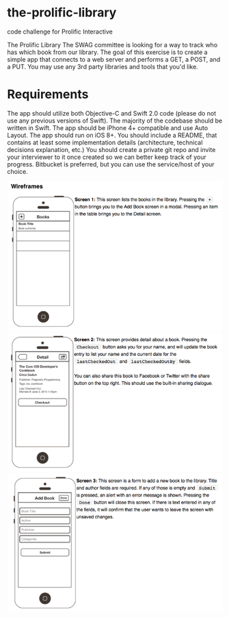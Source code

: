 # the-prolific-library
code challenge for Prolific Interactive

The Prolific Library
The SWAG committee is looking for a way to track who has which book from our library. The goal of this exercise is to create a simple app that connects to a web server and performs a GET, a POST, and a PUT. You may use any 3rd party libraries and tools that you'd like.

# Requirements

The app should utilize both Objective-C and Swift 2.0 code (please do not use any previous versions of Swift). The majority of the codebase should be written in Swift.
The app should be iPhone 4+ compatible and use Auto Layout.
The app should run on iOS 8+.
You should include a README, that contains at least some implementation details (architecture, technical decisions explanation, etc.)
You should create a private git repo and invite your interviewer to it once created so we can better keep track of your progress. Bitbucket is preferred, but you can use the service/host of your choice.

![image](Prolific_screen_1.png)
![image](Prolific_screen_2.png)
![image](Prolific_screen_3.png)
